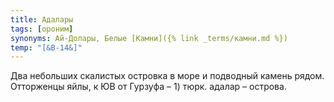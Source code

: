 ```yaml
---
title: Адалары
tags: [ороним]
synonyms: Ай-Долары, Белые [Камни]({% link _terms/камни.md %})
temp: "[&В-14&]"
---
```


Два небольших скалистых островка в море и подводный камень рядом. Отторженцы
яйлы, к ЮВ от Гурзуфа – 1) тюрк. адалар – острова.
